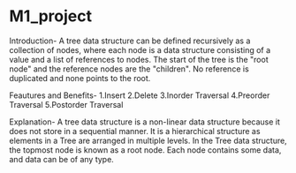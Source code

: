 # M1_project


Introduction-
                     A tree data structure can be defined recursively as a collection of nodes, where each node is a data structure consisting of a value and a list of references to nodes. The start of the tree is the "root node" and the reference nodes are the "children". No reference is duplicated and none points to the root.


Feautures and Benefits-
                      1.Insert
                      2.Delete
                      3.Inorder Traversal
                      4.Preorder Traversal
                      5.Postorder Traversal
                      


Explanation-
                     A tree data structure is a non-linear data structure because it does not store in a sequential manner. It is a hierarchical structure as elements in a Tree are arranged in multiple levels. In the Tree data structure, the topmost node is known as a root node. Each node contains some data, and data can be of any type.
            
